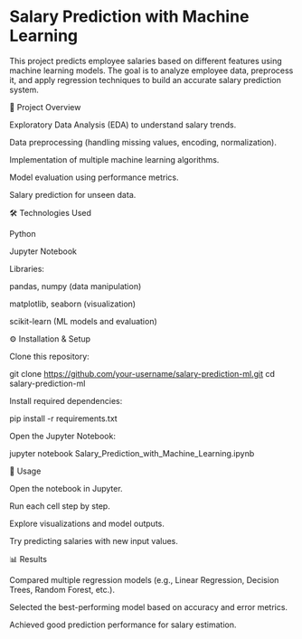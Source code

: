 # Salary Prediction with Machine Learning

This project predicts employee salaries based on different features using machine learning models. The goal is to analyze employee data, preprocess it, and apply regression techniques to build an accurate salary prediction system.

📌 Project Overview

Exploratory Data Analysis (EDA) to understand salary trends.

Data preprocessing (handling missing values, encoding, normalization).

Implementation of multiple machine learning algorithms.

Model evaluation using performance metrics.

Salary prediction for unseen data.

🛠️ Technologies Used

Python

Jupyter Notebook

Libraries:

pandas, numpy (data manipulation)

matplotlib, seaborn (visualization)

scikit-learn (ML models and evaluation)

⚙️ Installation & Setup

Clone this repository:

git clone https://github.com/your-username/salary-prediction-ml.git
cd salary-prediction-ml


Install required dependencies:

pip install -r requirements.txt


Open the Jupyter Notebook:

jupyter notebook Salary_Prediction_with_Machine_Learning.ipynb

🚀 Usage

Open the notebook in Jupyter.

Run each cell step by step.

Explore visualizations and model outputs.

Try predicting salaries with new input values.

📊 Results

Compared multiple regression models (e.g., Linear Regression, Decision Trees, Random Forest, etc.).

Selected the best-performing model based on accuracy and error metrics.

Achieved good prediction performance for salary estimation.
